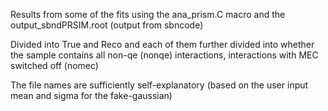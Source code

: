 Results from some of the fits using the ana_prism.C macro and the output_sbndPRSIM.root (output from sbncode)

Divided into True and Reco and each of them further divided into whether the sample contains all non-qe (nonqe) interactions, interactions with MEC switched off (nomec)

The file names are sufficiently self-explanatory (based on the user input mean and sigma for the fake-gaussian)
